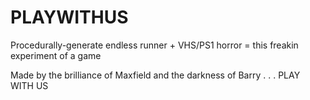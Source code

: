 # PLAYWITHUS

Procedurally-generate endless runner + VHS/PS1 horror = this freakin experiment of a game

Made by the brilliance of Maxfield and the darkness of Barry . . . PLAY WITH US
